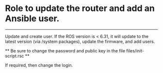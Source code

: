 # Role to update the router and add an Ansible user. #

----------

Update and create user. If the ROS version is < 6.31, it will update to the latest version (via /system packages), update the firmware, and add users.


** Be sure to change the password and public key in the file
files/init-script.rsc **

If required, then change the login.